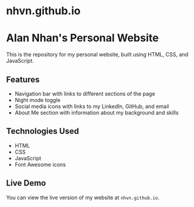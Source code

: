 # nhvn.github.io
# Alan Nhan's Personal Website

This is the repository for my personal website, built using HTML, CSS, and JavaScript.

## Features

- Navigation bar with links to different sections of the page
- Night mode toggle
- Social media icons with links to my LinkedIn, GitHub, and email
- About Me section with information about my background and skills

## Technologies Used

- HTML
- CSS
- JavaScript
- Font Awesome icons

## Live Demo

You can view the live version of my website at `nhvn.github.io`.